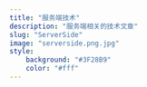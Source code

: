 ```yaml
---
title: "服务端技术"
description: "服务端相关的技术文章"
slug: "ServerSide"
image: "serverside.png.jpg"
style:
    background: "#3F28B9"
    color: "#fff"
---
```

